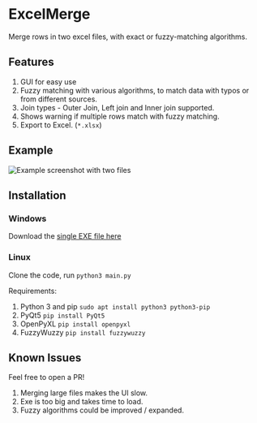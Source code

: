 # ExcelMerge

Merge rows in two excel files, with exact or fuzzy-matching algorithms.

## Features

1. GUI for easy use
2. Fuzzy matching with various algorithms, to match data with typos or from different sources.
3. Join types - Outer Join, Left join and Inner join supported.
5. Shows warning if multiple rows match with fuzzy matching.
4. Export to Excel. (`*.xlsx`)

## Example

![Example screenshot with two files](https://i.imgur.com/OyIosSS.png)

## Installation

### Windows

Download the [single EXE file here](https://github.com/Kartikay26/excelmerge/releases/download/v1.0/ExcelMerge.exe)

### Linux

Clone the code, run `python3 main.py`

Requirements:

1. Python 3 and pip `sudo apt install python3 python3-pip`
2. PyQt5 `pip install PyQt5`
3. OpenPyXL `pip install openpyxl`
4. FuzzyWuzzy `pip install fuzzywuzzy`


## Known Issues

Feel free to open a PR!

1. Merging large files makes the UI slow.
2. Exe is too big and takes time to load.
3. Fuzzy algorithms could be improved / expanded.
